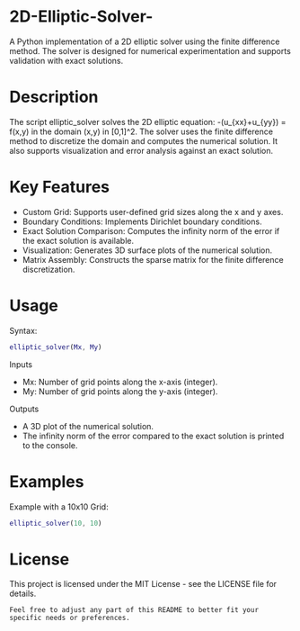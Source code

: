 # 2D-Elliptic-Solver-
A Python implementation of a 2D elliptic solver using the finite difference method. The solver is designed for numerical experimentation and supports validation with exact solutions.

# Description 
The script elliptic_solver solves the 2D elliptic equation: -(u_{xx}+u_{yy}) = f(x,y) in the domain (x,y) in [0,1]^2. The solver uses the finite difference method to discretize the domain and computes the numerical solution. It also supports visualization and error analysis against an exact solution.

# Key Features
- Custom Grid: Supports user-defined grid sizes along the x and y axes.
- Boundary Conditions: Implements Dirichlet boundary conditions.
- Exact Solution Comparison: Computes the infinity norm of the error if the exact solution is available.
- Visualization: Generates 3D surface plots of the numerical solution.
- Matrix Assembly: Constructs the sparse matrix for the finite difference discretization.

# Usage 
Syntax: 
```matlab 
elliptic_solver(Mx, My)
```

Inputs 
- Mx: Number of grid points along the x-axis (integer).
- My: Number of grid points along the y-axis (integer).

Outputs
- A 3D plot of the numerical solution.
- The infinity norm of the error compared to the exact solution is printed to the console.

# Examples 
Example with a 10x10 Grid:
```matlab
elliptic_solver(10, 10)
```

# License 
This project is licensed under the MIT License - see the LICENSE file for details.
```
Feel free to adjust any part of this README to better fit your specific needs or preferences.
```
